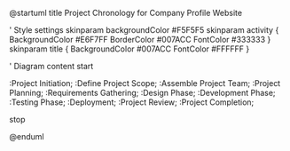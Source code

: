 @startuml
title Project Chronology for Company Profile Website

' Style settings
skinparam backgroundColor #F5F5F5
skinparam activity {
  BackgroundColor #E6F7FF
  BorderColor #007ACC
  FontColor #333333
}
skinparam title {
  BackgroundColor #007ACC
  FontColor #FFFFFF
}

' Diagram content
start

:Project Initiation;
:Define Project Scope;
:Assemble Project Team;
:Project Planning;
:Requirements Gathering;
:Design Phase;
:Development Phase;
:Testing Phase;
:Deployment;
:Project Review;
:Project Completion;

stop

@enduml
